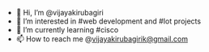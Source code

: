 - 👋 Hi, I’m @vijayakirubagiri
- 👀 I’m interested in #web development and #Iot projects
- 🌱 I’m currently learning #cisco 
- 📫 How to reach me @vijayakirubagirik@gmail.com


